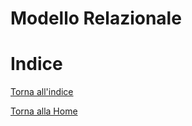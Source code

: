 # Modello Relazionale

# Indice










[Torna all'indice](#indice)

[Torna alla Home](/README.md)
